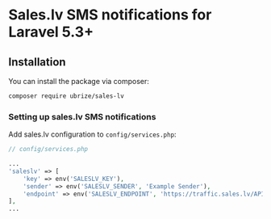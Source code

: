 # Sales.lv SMS notifications for Laravel 5.3+

## Installation

You can install the package via composer:

```bash
composer require ubrize/sales-lv
```

### Setting up sales.lv SMS notifications

Add sales.lv configuration to `config/services.php`:

```php
// config/services.php

...
'saleslv' => [
    'key' => env('SALESLV_KEY'),
    'sender' => env('SALESLV_SENDER', 'Example Sender'),
    'endpoint' => env('SALESLV_ENDPOINT', 'https://traffic.sales.lv/API:0.14/'),
],
...
```
